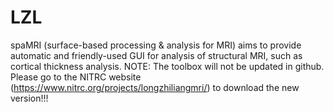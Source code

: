# LZL
spaMRI (surface-based processing & analysis for MRI) aims to provide automatic and friendly-used GUI for analysis of structural MRI, such as cortical thickness analysis.
NOTE: The toolbox will not be updated in github. Please go to the NITRC website (https://www.nitrc.org/projects/longzhiliangmri/) to download the new version!!!
